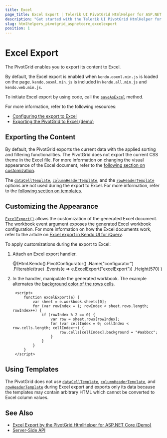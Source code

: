 ```yaml
---
title: Excel
page_title: Excel Export | Telerik UI PivotGrid HtmlHelper for ASP.NET Core
description: "Get started with the Telerik UI PivotGrid HtmlHelper for ASP.NET Core and learn how to export a Telerik UI PivotGrid HtmlHelper for ASP.NET Core to Excel."
slug: htmlhelpers_pivotgrid_aspnetcore_excelexport
position: 1
---
```


# Excel Export

The PivotGrid enables you to export its content to Excel.

By default, the Excel export is enabled when `kendo.ooxml.min.js` is loaded on the page. `kendo.ooxml.min.js` is included in `kendo.all.min.js` and `kendo.web.min.js`.

To initiate Excel export by using code, call the [`saveAsExcel`](https://docs.telerik.com/kendo-ui/api/javascript/ui/pivotgrid/methods/saveasexcel) method.

For more information, refer to the following resources:
* [Configuring the export to Excel](https://docs.telerik.com/kendo-ui/api/javascript/ui/pivotgrid/methods/saveasexcel)
* [Exporting the PivotGrid to Excel (demo)](https://demos.telerik.com/aspnet-core/pivotgrid/excel-export)

## Exporting the Content

By default, the PivotGrid exports the current data with the applied sorting and filtering functionalities. The PivotGrid does not export the current CSS theme in the Excel file. For more information on changing the visual appearance of the Excel document, refer to the [following section on customization](#customizing-the-appearance).

The [`dataCellTemplate`](/api/pivotgrid#datacelltemplatesystemstring), [`columnHeaderTemplate`](/api/pivotgrid/columnheadertemplate#columnheadertemplatesystemstring), and the [`rowHeaderTemplate`](/api/pivotgrid#rowheadertemplatesystemstring) options are not used during the export to Excel. For more information, refer to the [following section on templates](#using-templates).

## Customizing the Appearance

[`ExcelExport()`](/api/pivotgrid#excelexportsystemstring) allows the customization of the generated Excel document. The workbook event argument exposes the generated Excel workbook configuration. For more information on how the Excel documents work, refer to the article on [Excel export in Kendo UI for jQuery](https://docs.telerik.com/kendo-ui/framework/excel/introduction).

To apply customizations during the export to Excel:

1. Attach an Excel export handler.

    @(Html.Kendo().PivotConfigurator()
        .Name("configurator")
        .Filterable(true)
        .Events(e => e.ExcelExport("excelExport"))
        .Height(570)
    )

1. In the handler, manipulate the generated workbook. The example alternates the [background color of the rows cells](https://docs.telerik.com/kendo-ui/api/javascript/ooxml/workbook/configuration/sheets.rows.cells.background).

        <script>
            function excelExport(e) {
                var sheet = e.workbook.sheets[0];
                for (var rowIndex = 1; rowIndex < sheet.rows.length; rowIndex++) {
                    if (rowIndex % 2 == 0) {
                        var row = sheet.rows[rowIndex];
                        for (var cellIndex = 0; cellIndex < row.cells.length; cellIndex++) {
                            row.cells[cellIndex].background = "#aabbcc";
                        }
                    }
                }
            }
        </script>

## Using Templates

The PivotGrid does not use [`dataCellTemplate`](/api/pivotgrid#datacelltemplatesystemstring), [`columnHeaderTemplate`](/api/pivotgrid/columnheadertemplate#columnheadertemplatesystemstring), and [`rowHeaderTemplate`](/api/pivotgrid#rowheadertemplatesystemstring) during Excel export and exports only its data because the templates may contain arbitrary HTML which cannot be converted to Excel column values.

## See Also

* [Excel Export by the PivotGrid HtmlHelper for ASP.NET Core (Demo)](https://demos.telerik.com/aspnet-core/pivotgrid/excel-export)
* [Server-Side API](/api/pivotgrid)
